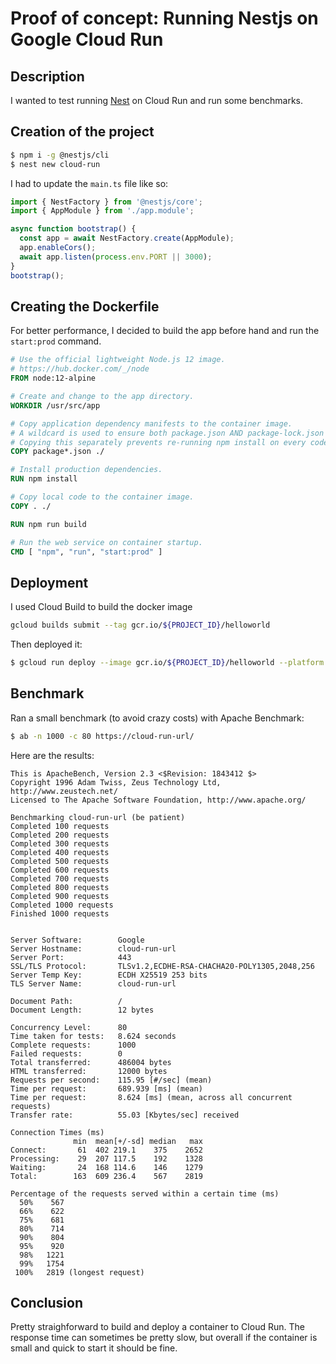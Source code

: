 # Proof of concept: Running Nestjs on Google Cloud Run

## Description

I wanted to test running [Nest](https://github.com/nestjs/nest) on Cloud Run and run some benchmarks.

## Creation of the project

```bash
$ npm i -g @nestjs/cli
$ nest new cloud-run
```

I had to update the `main.ts` file like so: 

```typescript
import { NestFactory } from '@nestjs/core';
import { AppModule } from './app.module';

async function bootstrap() {
  const app = await NestFactory.create(AppModule);
  app.enableCors();
  await app.listen(process.env.PORT || 3000);
}
bootstrap();
```

## Creating the Dockerfile

For better performance, I decided to build the app before hand and run the `start:prod` command.

```dockerfile
# Use the official lightweight Node.js 12 image.
# https://hub.docker.com/_/node
FROM node:12-alpine

# Create and change to the app directory.
WORKDIR /usr/src/app

# Copy application dependency manifests to the container image.
# A wildcard is used to ensure both package.json AND package-lock.json are copied.
# Copying this separately prevents re-running npm install on every code change.
COPY package*.json ./

# Install production dependencies.
RUN npm install

# Copy local code to the container image.
COPY . ./

RUN npm run build

# Run the web service on container startup.
CMD [ "npm", "run", "start:prod" ]
```

## Deployment

I used Cloud Build to build the docker image

```bash
gcloud builds submit --tag gcr.io/${PROJECT_ID}/helloworld
```

Then deployed it:

```bash
$ gcloud run deploy --image gcr.io/${PROJECT_ID}/helloworld --platform managed
```

## Benchmark

Ran a small benchmark (to avoid crazy costs) with Apache Benchmark:

```bash
$ ab -n 1000 -c 80 https://cloud-run-url/
```

Here are the results: 

```
This is ApacheBench, Version 2.3 <$Revision: 1843412 $>
Copyright 1996 Adam Twiss, Zeus Technology Ltd, http://www.zeustech.net/
Licensed to The Apache Software Foundation, http://www.apache.org/

Benchmarking cloud-run-url (be patient)
Completed 100 requests
Completed 200 requests
Completed 300 requests
Completed 400 requests
Completed 500 requests
Completed 600 requests
Completed 700 requests
Completed 800 requests
Completed 900 requests
Completed 1000 requests
Finished 1000 requests


Server Software:        Google
Server Hostname:        cloud-run-url
Server Port:            443
SSL/TLS Protocol:       TLSv1.2,ECDHE-RSA-CHACHA20-POLY1305,2048,256
Server Temp Key:        ECDH X25519 253 bits
TLS Server Name:        cloud-run-url

Document Path:          /
Document Length:        12 bytes

Concurrency Level:      80
Time taken for tests:   8.624 seconds
Complete requests:      1000
Failed requests:        0
Total transferred:      486004 bytes
HTML transferred:       12000 bytes
Requests per second:    115.95 [#/sec] (mean)
Time per request:       689.939 [ms] (mean)
Time per request:       8.624 [ms] (mean, across all concurrent requests)
Transfer rate:          55.03 [Kbytes/sec] received

Connection Times (ms)
              min  mean[+/-sd] median   max
Connect:       61  402 219.1    375    2652
Processing:    29  207 117.5    192    1328
Waiting:       24  168 114.6    146    1279
Total:        163  609 236.4    567    2819

Percentage of the requests served within a certain time (ms)
  50%    567
  66%    622
  75%    681
  80%    714
  90%    804
  95%    920
  98%   1221
  99%   1754
 100%   2819 (longest request)
```

## Conclusion

Pretty straighforward to build and deploy a container to Cloud Run. The response time can sometimes be pretty slow, 
but overall if the container is small and quick to start it should be fine.
